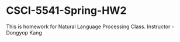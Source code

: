 # CSCI-5541-Spring-HW2
This is homework for Natural Language Processing Class.
Instructor - Dongyop Kang

